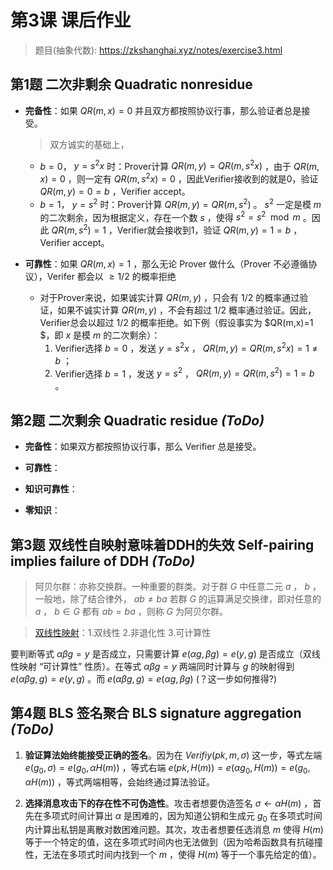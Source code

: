 # 第3课 课后作业

> 题目(抽象代数): https://zkshanghai.xyz/notes/exercise3.html


## 第1题 二次非剩余 Quadratic nonresidue

- **完备性**：如果 $QR(m, x)=0$ 并且双方都按照协议行事，那么验证者总是接受。

   > 双方诚实的基础上，

  - $b=0$， $y=s^2x$ 时：Prover计算 $QR(m,y)=QR(m,s^2x)$ ，由于 $QR(m,x)=0$ ，则一定有 $QR(m,s^2x)=0$ ，因此Verifier接收到的就是0，验证 $QR(m,y)=0=b$ ，Verifier accept。
  - $b=1$， $y = s^2$ 时：Prover计算 $QR(m,y)=QR(m,s^2)$ 。 $s^2$ 一定是模 $m$ 的二次剩余，因为根据定义，存在一个数 $s$ ，使得 $s^2 = s^2 \mod m$ 。因此 $QR(m,s^2)=1$ ，Verifier就会接收到1，验证 $QR(m,y)=1=b$ ，Verifier accept。

- **可靠性**：如果 $QR(m, x)=1$ ，那么无论 Prover 做什么（Prover 不必遵循协议），Verifer 都会以 $\geq 1 / 2$ 的概率拒绝

  - 对于Prover来说，如果诚实计算 $QR(m,y)$ ，只会有 $1/2$ 的概率通过验证，如果不诚实计算 $QR(m,y)$ ，不会有超过 $1/2$ 概率通过验证。因此，Verifier总会以超过 $1/2$ 的概率拒绝。如下例（假设事实为 $QR(m,x)=1 $，即 $x$ 是模 $m$ 的二次剩余）：
    1. Verifier选择 $b=0$ ，发送 $y = s^2x$ ， $QR(m,y)=QR(m,s^2x)=1 \neq b$ ；
    2. Verifier选择 $b=1$ ，发送 $y=s^2$ ， $QR(m,y)=QR(m,s^2)=1=b$ 。

## 第2题 二次剩余 Quadratic residue *(ToDo)*

- **完备性**：如果双方都按照协议行事，那么 Verifier 总是接受。

- **可靠性**：

- **知识可靠性**：

- **零知识**：

## 第3题 双线性自映射意味着DDH的失效 Self-pairing implies failure of DDH *(ToDo)*
> 阿贝尔群：亦称交换群。一种重要的群类。对于群 $G$ 中任意二元 $a$ ， $b$ ，一般地，除了结合律外， $ab≠ba$ 若群 $G$ 的运算满足交换律，即对任意的 $a$ ， $b∈G$ 都有 $ab=ba$ ，则称 $G$ 为阿贝尔群。

> [双线性映射](https://www.bilibili.com/video/BV11M411m7Qq/?spm_id_from=333.337.search-card.all.click&vd_source=0dd037413d496f35de84d58a72548d41)：1.双线性 2.非退化性 3.可计算性

要判断等式 $\alpha \beta g = y$ 是否成立，只需要计算 $e(\alpha g, \beta g) = e(y, g)$ 是否成立（双线性映射 “可计算性” 性质）。在等式 $\alpha \beta g = y$ 两端同时计算与 $g$ 的映射得到 $e(\alpha \beta g, g) = e(y, g)$ 。而 $e(\alpha \beta g, g) = e(\alpha g, \beta g)$ (？这一步如何推得?)

## 第4题 BLS 签名聚合 BLS signature aggregation *(ToDo)*

1. **验证算法始终能接受正确的签名**。因为在 $Verifiy(pk,m,\sigma)$ 这一步，等式左端 $e(g_0,\sigma) = e(g_0, \alpha H(m))$ ，等式右端 $e(pk,H(m)) = e(\alpha g_0, H(m))= e(g_0,\alpha H(m))$ ，等式两端相等，会始终通过算法验证。

2. **选择消息攻击下的存在性不可伪造性**。攻击者想要伪造签名 $\sigma \leftarrow \alpha H(m)$ ，首先在多项式时间计算出 $\alpha$ 是困难的，因为知道公钥和生成元 $g_0$ 在多项式时间内计算出私钥是离散对数困难问题。其次，攻击者想要任选消息 $m$ 使得 $H(m)$ 等于一个特定的值，这在多项式时间内也无法做到（因为哈希函数具有抗碰撞性，无法在多项式时间内找到一个 $m$ ，使得 $H(m)$ 等于一个事先给定的值）。

